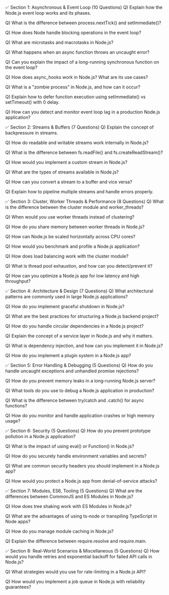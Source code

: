 ✅ Section 1: Asynchronous & Event Loop (10 Questions)
Q) Explain how the Node.js event loop works and its phases.

Q) What is the difference between process.nextTick() and setImmediate()?

Q) How does Node handle blocking operations in the event loop?

Q) What are microtasks and macrotasks in Node.js?

Q) What happens when an async function throws an uncaught error?

Q) Can you explain the impact of a long-running synchronous function on the event loop?

Q) How does async_hooks work in Node.js? What are its use cases?

Q) What is a "zombie process" in Node.js, and how can it occur?

Q) Explain how to defer function execution using setImmediate() vs setTimeout() with 0 delay.

Q) How can you detect and monitor event loop lag in a production Node.js application?

✅ Section 2: Streams & Buffers (7 Questions)
Q) Explain the concept of backpressure in streams.

Q) How do readable and writable streams work internally in Node.js?

Q) What is the difference between fs.readFile() and fs.createReadStream()?

Q) How would you implement a custom stream in Node.js?

Q) What are the types of streams available in Node.js?

Q) How can you convert a stream to a buffer and vice versa?

Q) Explain how to pipeline multiple streams and handle errors properly.

✅ Section 3: Cluster, Worker Threads & Performance (8 Questions)
Q) What is the difference between the cluster module and worker_threads?

Q) When would you use worker threads instead of clustering?

Q) How do you share memory between worker threads in Node.js?

Q) How can Node.js be scaled horizontally across CPU cores?

Q) How would you benchmark and profile a Node.js application?

Q) How does load balancing work with the cluster module?

Q) What is thread pool exhaustion, and how can you detect/prevent it?

Q) How can you optimize a Node.js app for low latency and high throughput?

✅ Section 4: Architecture & Design (7 Questions)
Q) What architectural patterns are commonly used in large Node.js applications?

Q) How do you implement graceful shutdown in Node.js?

Q) What are the best practices for structuring a Node.js backend project?

Q) How do you handle circular dependencies in a Node.js project?

Q) Explain the concept of a service layer in Node.js and why it matters.

Q) What is dependency injection, and how can you implement it in Node.js?

Q) How do you implement a plugin system in a Node.js app?

✅ Section 5: Error Handling & Debugging (5 Questions)
Q) How do you handle uncaught exceptions and unhandled promise rejections?

Q) How do you prevent memory leaks in a long-running Node.js server?

Q) What tools do you use to debug a Node.js application in production?

Q) What is the difference between try/catch and .catch() for async functions?

Q) How do you monitor and handle application crashes or high memory usage?

✅ Section 6: Security (5 Questions)
Q) How do you prevent prototype pollution in a Node.js application?

Q) What is the impact of using eval() or Function() in Node.js?

Q) How do you securely handle environment variables and secrets?

Q) What are common security headers you should implement in a Node.js app?

Q) How would you protect a Node.js app from denial-of-service attacks?

✅ Section 7: Modules, ES6, Tooling (5 Questions)
Q) What are the differences between CommonJS and ES Modules in Node.js?

Q) How does tree shaking work with ES Modules in Node.js?

Q) What are the advantages of using ts-node or transpiling TypeScript in Node apps?

Q) How do you manage module caching in Node.js?

Q) Explain the difference between require.resolve and require.main.

✅ Section 8: Real-World Scenarios & Miscellaneous (5 Questions)
Q) How would you handle retries and exponential backoff for failed API calls in Node.js?

Q) What strategies would you use for rate-limiting in a Node.js API?

Q) How would you implement a job queue in Node.js with reliability guarantees?
